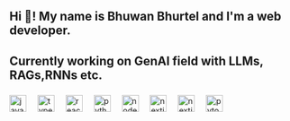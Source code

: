 <h2 align="left">Hi 👋! My name is Bhuwan Bhurtel and I'm a web developer.</h2>
<h2 align="left">Currently working on GenAI field with LLMs, RAGs,RNNs etc.</h2>

###

<div align="left">
  <img src="https://cdn.jsdelivr.net/gh/devicons/devicon/icons/javascript/javascript-original.svg" height="30" alt="javascript logo"  />
  <img width="12" />
  <img src="https://cdn.jsdelivr.net/gh/devicons/devicon/icons/typescript/typescript-original.svg" height="30" alt="typescript logo"  />
  <img width="12" />
  <img src="https://cdn.jsdelivr.net/gh/devicons/devicon/icons/react/react-original.svg" height="30" alt="react logo"  />
  <img width="12" />
  <img src="https://cdn.jsdelivr.net/gh/devicons/devicon/icons/python/python-original.svg" height="30" alt="python logo"  />
  <img width="12" />
  <img src="https://cdn-icons-png.flaticon.com/512/5968/5968322.png" height="30" alt="node logo"  />
  <img width="12" />
  <img src="https://creazilla-store.fra1.digitaloceanspaces.com/icons/3244252/nextjs-icon-md.png" height="30" alt="nextjs logo"  />
  <img width="12" />
  <img src="https://api.nuget.org/v3-flatcontainer/langchain.sources.pdf/0.12.3-dev.91/icon" height="30" alt="nextjs logo"  />
  <img width="12" />
  <img src="https://upload.wikimedia.org/wikipedia/commons/thumb/1/10/PyTorch_logo_icon.svg/640px-PyTorch_logo_icon.svg.png" height="30" alt="pytorch logo"  />
</div>

###

